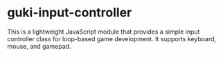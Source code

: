 # guki-input-controller

This is a lightweight JavaScript module that provides a simple input controller class for loop-based game development. It supports keyboard, mouse, and gamepad.

